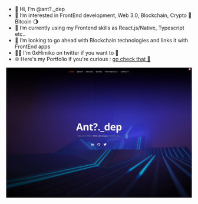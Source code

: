 - 👋 Hi, I’m @ant?._dep
- 👀 I’m interested in FrontEnd development, Web 3.0, Blockchain, Crypto 🚀 Bitcoin 🌖
- 🌱 I’m currently using my Frontend skills as React.js/Native, Typescript etc..
- 💞️ I’m looking to go ahead with Blockchain technologies and links it with FrontEnd apps
- 👨‍💻 I'm 0xHimiko on twitter if you want to 📲
- 🌐 Here's my Portfolio if you're curious : <a href="https://ant-dep.netlify.app"> go check that 👀 </a></br>
<img src="https://github.com/ant-dep/ant-dep/blob/main/ant-dep.png">
